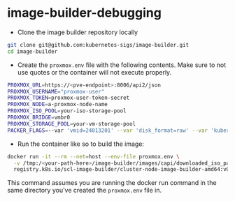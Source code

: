 # image-builder-debugging

- Clone the image builder repository locally

```bash
git clone git@github.com:kubernetes-sigs/image-builder.git
cd image-builder
```

- Create the `proxmox.env` file with the following contents. Make sure to not use quotes or the container will not execute properly.
```bash
PROXMOX_URL=https://<pve-endpoint>:8006/api2/json
PROXMOX_USERNAME="proxmox-user"
PROXMOX_TOKEN=proxmox-user-token-secret
PROXMOX_NODE=a-proxmox-node-name
PROXMOX_ISO_POOL=your-iso-storage-pool
PROXMOX_BRIDGE=vmbr0
PROXMOX_STORAGE_POOL=your-vm-storage-pool
PACKER_FLAGS=--var 'vmid=24013201' --var 'disk_format=raw' --var 'kubernetes_rpm_version=1.32.1' --var 'kubernetes_semver=v1.32.1' --var 'kubernetes_series=v1.32' --var 'kubernetes_deb_version=1.32.1-1.1'
```
- Run the container like so to build the image:
```bash
docker run -it --rm --net=host --env-file proxmox.env \
  -v /tmp:/<your-path-here>/image-builder/images/capi/downloaded_iso_path \
  registry.k8s.io/scl-image-builder/cluster-node-image-builder-amd64:v0.1.38 build-proxmox-ubuntu-2404
```

This command assumes you are running the docker run command in the same directory you've created the `proxmox.env` file in.
